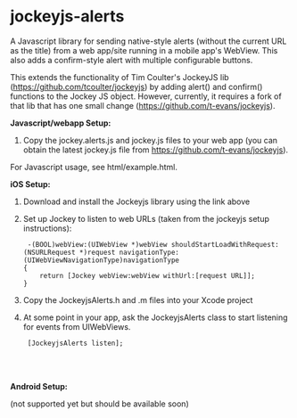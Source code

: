 jockeyjs-alerts
===============

A Javascript library for sending native-style alerts (without the current URL as the title) from 
a web app/site running in a mobile app's WebView. This also adds a confirm-style alert with multiple
configurable buttons.

This extends the functionality of Tim Coulter's JockeyJS lib (https://github.com/tcoulter/jockeyjs) by
adding alert() and confirm() functions to the Jockey JS object. However, currently, it requires a fork
of that lib that has one small change (https://github.com/t-evans/jockeyjs).


**Javascript/webapp Setup:**

 1. Copy the jockey.alerts.js and jockey.js files to your web app (you can obtain the latest jockey.js file from https://github.com/t-evans/jockeyjs).

 For Javascript usage, see html/example.html.

**iOS Setup:**
 1. Download and install the Jockeyjs library using the link above
 2. Set up Jockey to listen to web URLs (taken from the jockeyjs setup instructions):
 
         -(BOOL)webView:(UIWebView *)webView shouldStartLoadWithRequest:(NSURLRequest *)request navigationType:(UIWebViewNavigationType)navigationType
        {
            return [Jockey webView:webView withUrl:[request URL]];
        }

 3. Copy the JockeyjsAlerts.h and .m files into your Xcode project
 4. At some point in your app, ask the JockeyjsAlerts class to start listening for events from UIWebViews.

         [JockeyjsAlerts listen];

 

<br><br>

**Android Setup:**

 (not supported yet but should be available soon)

